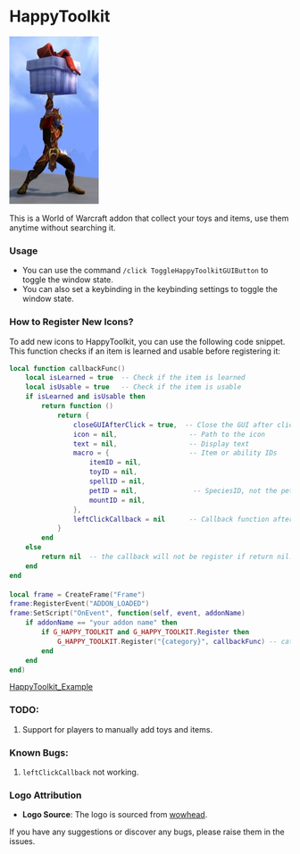 # HappyToolkit

<img src="./Media/logo.jpg" alt="HappyToolkit" width="160" height="300">

This is a World of Warcraft addon that collect your toys and items, use them anytime without searching it.

### Usage
- You can use the command `/click ToggleHappyToolkitGUIButton` to toggle the window state.
- You can also set a keybinding in the keybinding settings to toggle the window state.

### How to Register New Icons?
To add new icons to HappyToolkit, you can use the following code snippet. This function checks if an item is learned and usable before registering it:

```lua
local function callbackFunc()
    local isLearned = true  -- Check if the item is learned
    local isUsable = true   -- Check if the item is usable
    if isLearned and isUsable then
        return function ()
            return {
                closeGUIAfterClick = true,  -- Close the GUI after clicking the icon
                icon = nil,                  -- Path to the icon
                text = nil,                  -- Display text
                macro = {                    -- Item or ability IDs
                    itemID = nil,
                    toyID = nil,
                    spellID = nil,
                    petID = nil,              -- SpeciesID, not the petGUID
                    mountID = nil,
                },
                leftClickCallback = nil      -- Callback function after left click
            }
        end
    else
        return nil  -- the callback will not be register if return nil. 
    end
end

local frame = CreateFrame("Frame")
frame:RegisterEvent("ADDON_LOADED")
frame:SetScript("OnEvent", function(self, event, addonName)
    if addonName == "your addon name" then
        if G_HAPPY_TOOLKIT and G_HAPPY_TOOLKIT.Register then
            G_HAPPY_TOOLKIT.Register("{category}", callbackFunc) -- category options: teleprot,class,profession,mail,bank,merchant,other
        end
    end
end)
```

[HappyToolkit_Example](https://github.com/elling19/HappyToolkit_Example)

### TODO:
1. Support for players to manually add toys and items.

### Known Bugs:
1. `leftClickCallback` not working.

### Logo Attribution
- **Logo Source**: The logo is sourced from [wowhead](https://www.wowhead.com/item=151351/glowing-gift).

If you have any suggestions or discover any bugs, please raise them in the issues.
